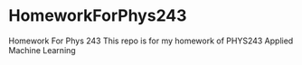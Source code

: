# HomeworkForPhys243
Homework For Phys 243
This repo is for my homework of PHYS243 Applied Machine Learning
